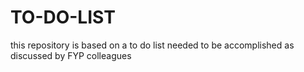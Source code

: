# TO-DO-LIST
this repository is based on a to do list needed to be accomplished as discussed by FYP colleagues 
